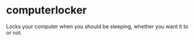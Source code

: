 computerlocker
==============

Locks your computer when you should be sleeping, whether you want it to or not.
